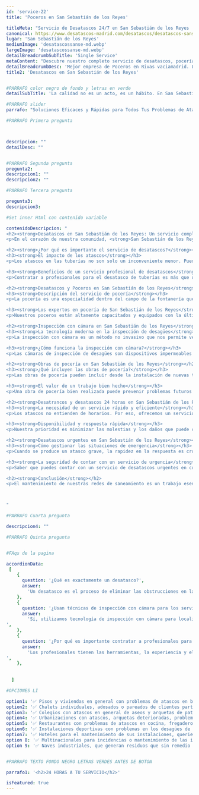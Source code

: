 ```yaml
---
id: 'service-22'
title: 'Poceros en San Sebastián de los Reyes'

titleMeta: "Servicio de Desatascos 24/7 en San Sebastián de los Reyes | Expertos en Pocería e Inspección con Cámara"
canonical: https://www.desatascos-madrid.com/desatascos/desatascos-sansebastian-delosreyes
lugar: 'San Sebastián de los Reyes'
mediumImage: 'desatascossanse-md.webp'
largeImage: 'desatascossanse-md.webp'
detailBreadcrumbSubTitle: 'Single Service'
metaContent: "Descubre nuestro completo servicio de desatascos, pocería e inspección con cámara en San Sebastián de los Reyes. Disponibles 24/7.☎️ 647 376 782"
detailBreadcrumbDesc: 'Mejor empresa de Poceros en Rivas vaciamadrid. Llámanos y compruébalo'
title2: 'Desatascos en San Sebastián de los Reyes'


#PARRAFO color negro de fondo y letras en verde
detailSubTitle: 'La calidad no es un acto, es un hábito. En San Sebastián de los Reyes, hacemos de la excelencia nuestro compromiso diario.'

#PARRAFO slider
parrafo: "Soluciones Eficaces y Rápidas para Todos Tus Problemas de Atascos y Pocería"

#PARRAFO Primera pregunta



descripcion: ""
detailDesc: ""


#PARRAFO Segunda pregunta
pregunta2: 
descripcion1: ""
descripcion2: ""

#PARRAFO Tercera pregunta

pregunta3: 
descripcion3: 

#Set inner Html con contenido variable

contenidoDescripcion: "
<h2><strong>Desatascos en San Sebastián de los Reyes: Un servicio completo</strong></h2>
<p>En el corazón de nuestra comunidad, <strong>San Sebastián de los Reyes</strong>, hay un equipo de profesionales dedicados que trabajan las 24 horas del día, los 7 días de la semana, para mantener el flujo de nuestros sistemas de drenaje. ¿Pero realmente conoces la importancia de este servicio? ¿O cómo pueden ayudarte estos expertos en tu hogar o negocio?</p>

<h2><strong>¿Por qué es importante el servicio de desatascos?</strong></h2>
<h3><strong>El impacto de los atascos</strong></h3>
<p>Los atascos en las tuberías no son solo un inconveniente menor. Pueden causar daños graves a tus instalaciones, provocar inundaciones y, en última instancia, convertirse en un problema de salud pública.</p>

<h3><strong>Beneficios de un servicio profesional de desatascos</strong></h3>
<p>Contratar a profesionales para el desatasco de tuberías es más que una necesidad, es una inversión en tranquilidad y seguridad. Su conocimiento, experiencia y herramientas especializadas les permiten detectar y resolver problemas rápidamente, evitando daños a largo plazo.</p>

<h2><strong>Desatascos y Poceros en San Sebastián de los Reyes</strong></h2>
<h3><strong>Descripción del servicio de pocería</strong></h3>
<p>La pocería es una especialidad dentro del campo de la fontanería que se ocupa de la instalación, mantenimiento y reparación de las redes de saneamiento y drenaje. En palabras sencillas, los poceros son los expertos en mantener el flujo adecuado en nuestras tuberías.</p>

<h3><strong>Los expertos en pocería de San Sebastián de los Reyes</strong></h3>
<p>Nuestros poceros están altamente capacitados y equipados con la última tecnología para garantizar un servicio de alta calidad. Su trabajo meticuloso y profesional asegura la durabilidad y eficiencia de nuestras redes de drenaje.</p>

<h2><strong>Inspección con cámara en San Sebastián de los Reyes</strong></h2>
<h3><strong>La tecnología moderna en la inspección de desagües</strong></h3>
<p>La inspección con cámara es un método no invasivo que nos permite ver el interior de las tuberías, detectar obstrucciones y determinar la mejor manera de resolverlas.</p>

<h3><strong>¿Cómo funciona la inspección con cámara?</strong></h3>
<p>Las cámaras de inspección de desagües son dispositivos impermeables equipados con luces que se introducen en las tuberías. Estas cámaras transmiten imágenes en tiempo real a un monitor, lo que permite a los técnicos identificar y localizar el problema.</p>

<h2><strong>Obras de pocería en San Sebastián de los Reyes</strong></h2>
<h3><strong>¿Qué incluyen las obras de pocería?</strong></h3>
<p>Las obras de pocería pueden incluir desde la instalación de nuevas tuberías hasta la reparación de secciones dañadas o el desatasco de las mismas. En cada caso, nuestro objetivo es garantizar el funcionamiento correcto de las redes de saneamiento y drenaje.</p>

<h3><strong>El valor de un trabajo bien hecho</strong></h3>
<p>Una obra de pocería bien realizada puede prevenir problemas futuros y prolongar la vida útil de tus tuberías. Por eso, en San Sebastián de los Reyes, nuestros profesionales se comprometen a ofrecer un servicio de la más alta calidad.</p>

<h2><strong>Desatrancos y desatascos 24 horas en San Sebastián de los Reyes</strong></h2>
<h3><strong>La necesidad de un servicio rápido y eficiente</strong></h3>
<p>Los atascos no entienden de horarios. Por eso, ofrecemos un servicio de desatrancos y desatascos las 24 horas del día. No importa cuando ocurra el problema, estamos listos para ayudarte.</p>

<h3><strong>Disponibilidad y respuesta rápida</strong></h3>
<p>Nuestra prioridad es minimizar las molestias y los daños que puede causar un atasco. Por eso, nos comprometemos a ofrecer una respuesta rápida y eficiente, independientemente de la hora del día.</p>

<h2><strong>Desatascos urgentes en San Sebastián de los Reyes</strong></h2>
<h3><strong>Cómo gestionar las situaciones de emergencia</strong></h3>
<p>Cuando se produce un atasco grave, la rapidez en la respuesta es crucial. Nuestro equipo de desatascos urgentes está preparado para actuar de inmediato y resolver la situación de la manera más eficaz posible.</p>

<h3><strong>La seguridad de contar con un servicio de urgencia</strong></h3>
<p>Saber que puedes contar con un servicio de desatascos urgentes en cualquier momento te proporciona una tranquilidad invaluable. En San Sebastián de los Reyes, estamos comprometidos a estar ahí cuando más nos necesites.</p>

<h2><strong>Conclusión</strong></h2>
<p>El mantenimiento de nuestras redes de saneamiento es un trabajo esencial para el bienestar de nuestra comunidad. Por eso, en San Sebastián de los Reyes, estamos orgullosos de ofrecer un servicio completo de desatascos, pocería, inspección con cámara, obras de pocería y desatascos urgentes. Siempre estamos listos para ayudarte, las 24 horas del día, los 7 días de la semana.</p>



"

#PARRAFO Cuarta pregunta

descripcion4: ""

#PARRAFO Quinta pregunta


#FAqs de la pagina

accordionData:
 [
    {
      question: '¿Qué es exactamente un desatasco?',
      answer:
        'Un desatasco es el proceso de eliminar las obstrucciones en las tuberías para restaurar su correcto funcionamiento.',
    },
    {
      question: '¿Usan técnicas de inspección con cámara para los servicios de desatascos?',
      answer:
        'Sí, utilizamos tecnología de inspección con cámara para localizar atascos y problemas en las tuberías. Esto nos permite brindar un servicio más preciso y eficiente.
',
    },
    {
      question: '¿Por qué es importante contratar a profesionales para el desatasco de tuberías?',
      answer:
        'Los profesionales tienen las herramientas, la experiencia y el conocimiento para resolver los atascos de manera eficiente y segura, evitando daños a largo plazo.
',
    },
     
  
  ]

#OPCIONES LI

option1: '✅ Pisos y viviendas en general con problemas de atascos en bañeras, fregaderos o inodoros.'
option2: '✅ Chalets individuales, adosados o pareados de clientes particulares en general con problemas de atascos en arquetas de hojas o tierra. '
option3: '✅ Colegios con atascos en general de aseos y arquetas de patios.'
option4: '✅ Urbanizaciones con atascos, arquetas deterioradas, problemas de tuberías o bajantes.'
option5: '✅ Restaurantes con problemas de atascos en cocina, fregaderos o en los aseos de los clientes.'
option6: '✅ Instalaciones deportivas con problemas en los desagües de las piscina o vaciado de arquetas en los vestuarios.'
option7: '✅ Hoteles para el mantenimiento de sus instalaciones, queriendo dar siempre el mejor servicio a sus huéspedes.'
option 8: '✅ Multinacionales para incidencias o mantenimiento de las instalaciones distribuidas en sus oficinas.'
option 9: '✅ Naves industriales, que generan residuos que sin remedio se acumulan en sus arquetas produciendo atrancos.'


#PARRAFO TEXTO FONDO NEGRO LETRAS VERDES ANTES DE BOTON

parrafo1: '<h2>24 HORAS A TU SERVICIO</h2>'

isFeatured: true
---
```


